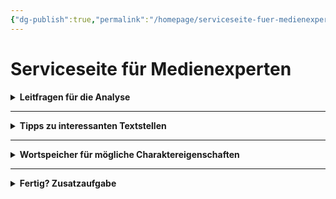 ```yaml
---
{"dg-publish":true,"permalink":"/homepage/serviceseite-fuer-medienexperten/"}
---
```


# Serviceseite für Medienexperten

<details>
    <summary><b>Leitfragen für die Analyse</b></summary>
<ul>
    <li>Wie nutzt Mollwitz die sozialen Medien?</li>
    <li> Welche Anzeichen für intensiven oder problematischen Medienkonsum lassen sich finden?</li>
    <li>Welche Auswirkungen hat die Online-Kommunikation auf sein Handeln?</li>
    <li>Welche Beweggründe kann es für Mollwitz’ Mediennutzung geben?</li></ul>
</details>

<hr style="border-color: light grey;">

<details>
    <summary><b>Tipps zu interessanten Textstellen</b></summary>
<ul>
    <li>Wie nutzt Mollwitz die sozialen Medien?</li>
    <li> Welche Anzeichen für intensiven oder problematischen Medienkonsum lassen sich finden?</li>
    <li>Welche Auswirkungen hat die Online-Kommunikation auf sein Handeln?</li>
    <li>Welche Beweggründe kann es für Mollwitz’ Mediennutzung geben?</li></ul>
</details>

---

<details>
    <summary><b>Wortspeicher für mögliche Charaktereigenschaften</b></summary>
<ul>
    <li>unsicher</li>
    <li>rational</li>
    <li>impulsiv</li>
    <li>humorvoll</li>
    <li>überfordert</li>
    <li>selbstbewusst</li>
    <li>reflekiert</li>
    <li>verständnisvoll</li>
    <li>gereizt</li>
    <li>egozentrisch</li>
    <li>empathisch</li>
    <li>emotional</li>
    <li>sensibel</li></ul>
</details>

---

<details>
    <summary><b>Fertig? Zusatzaufgabe</b></summary>
	Als Medienexperte gibt es zum Teil auch Überschneidungen mit dem Tätigkeitsbereich eines Psychologen oder mit dem eines Sprachwissenschaftlers. Unterstützen Sie Ihre Kollegen, indem Sie sich auch mit ihren Leitfragen beschäftigen.<br><br>
	<u>Leitfragen des Sprachwissenschaftlers</u>
<ul>
    <li>Welche sprachlichen Besonderheiten fallen auf (Satzbau, Wiederholungen, Interpunktion etc.)?</li>
    <li>Welche Wörter oder Formulierungen wirken besonders auffällig?</li>
    <li>Welche Wirkung erzeugt die Sprache?</li>
    <li>Was verrät die Sprache über Mollwitz’ Denkweise und Persönlichkeit?</li></ul>
    <br>
    <u>Leitfragen des Psychologen</u>
<ul>
    <li>Wie wirkt Mollwitz auf Sie? Welche Eigenschaften zeigen sich?</li>
    <li>Wie geht er mit anderen Menschen um?</li>
    <li>Welche Gefühle oder Konflikte lassen sich aus seinem Verhalten ableiten?</li>
    <li>Wie geht er mit Frustration oder Ärger um?</li>
    <li>Wie zeigt sich sein Selbstbild oder sein Bedürfnis nach Kontrolle, Nähe, Anerkennung?</li></ul>
</details>

